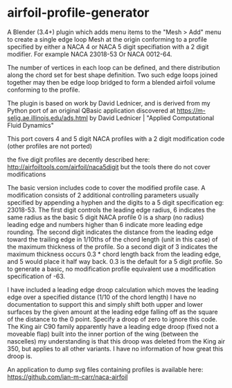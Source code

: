 # airfoil-profile-generator
A Blender (3.4+) plugin which adds menu items to the "Mesh > Add" menu to create a single edge loop Mesh at the origin conforming to a profile specified by either a NACA 4 or NACA 5 digit specifiation with a 2 digit modifier. For example NACA 23018-53 Or NACA 0012-64.

The number of vertices in each loop can be defined, and there distribution along the chord set for best shape definition. Two such edge loops joined together may then be edge loop bridged to form a blended airfoil volume conforming to the profile.

The plugin is based on work by David Lednicer, and is derived from my Python port of an original QBasic application discovered at https://m-selig.ae.illinois.edu/ads.html by David Lednicer | "Applied Computational Fluid Dynamics"

This port covers 4 and 5 digit NACA profiles with a 2 digit modification code (other profiles are not ported)

the five digit profiles are decently described here: http://airfoiltools.com/airfoil/naca5digit but the tools there do not cover modifications

The basic version includes code to cover the modified profile case. A modification consists of 2 additional controlling parameters usually specified by appending a hyphen and the digits to a 5 digit specification eg: 23018-53. The first digit controls the leading edge radius, 6 indicates the same radius as the basic 5 digit NACA profile 0 is a sharp (no radius) leading edge and numbers higher than 6 indicate more leading edge rounding. The second digit indicates the distance from the leading edge toward the trailing edge in 1/10ths of the chord length (unit in this case) of the maximum thickness of the profile. So a second digit of 3 indicates the maximum thickness occurs 0.3 * chord length back from the leading edge, and 5 would place it half way back. 0.3 is the default for a 5 digit profile. So to generate a basic, no modification profile equivalent use a modification specification of -63.

I have included a leading edge droop calculation which moves the leading edge over a specified distance (1/10 of the chord length) I have no documentation to support this and simply shift both upper and lower surfaces by the given amount at the leading edge falling off as the square of the distance to the 0 point. Specify a droop of zero to ignore this code. The King air C90 family apparently have a leading edge droop (fixed not a moveable flap) built into the inner portion of the wing (between the nascelles) my understanding is that this droop was deleted from the King air 350, but applies to all other variants. I have no information of how great this droop is.

An application to dump svg files containing profiles is available here: https://github.com/ian-m-carr/naca-airfoil
